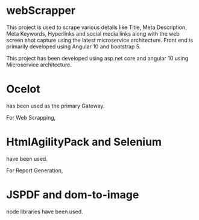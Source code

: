 # webScrapper
This project is used to scrape various details like Title, Meta Description, Meta Keywords, Hyperlinks and social media links along with the web screen shot capture using
the latest microservice architecture. Front end is primarily developed using Angular 10 and bootstrap 5.


This project has been developed using asp.net core and angular 10 using Microservice architecture.
# Ocelot 
has been used as the primary Gateway.

For Web Scrapping, 
# HtmlAgilityPack and Selenium 
have been used.

For Report Generation, 
# JSPDF and dom-to-image 
node libraries have been used.


